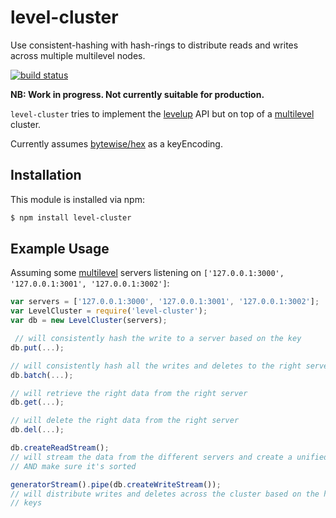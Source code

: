# level-cluster

Use consistent-hashing with hash-rings to distribute reads and writes across
multiple multilevel nodes.

[![build status](https://secure.travis-ci.org/eugeneware/level-cluster.png)](http://travis-ci.org/eugeneware/level-cluster)

**NB: Work in progress. Not currently suitable for production.**

`level-cluster` tries to implement the [levelup](https://github.com/rvagg/node-levelup) API
but on top of a [multilevel](https://github.com/juliangruber/multilevel) cluster.

Currently assumes [bytewise/hex](https://github.com/deanlandolt/bytewise) as a keyEncoding.

## Installation

This module is installed via npm:

``` bash
$ npm install level-cluster
```

## Example Usage

Assuming some [multilevel](https://github.com/juliangruber/multilevel) servers listening
on `['127.0.0.1:3000', '127.0.0.1:3001', '127.0.0.1:3002']`:

``` js
var servers = ['127.0.0.1:3000', '127.0.0.1:3001', '127.0.0.1:3002'];
var LevelCluster = require('level-cluster');
var db = new LevelCluster(servers);

 // will consistently hash the write to a server based on the key
db.put(...);

// will consistently hash all the writes and deletes to the right servers
db.batch(...);

// will retrieve the right data from the right server
db.get(...);

// will delete the right data from the right server
db.del(...);

db.createReadStream();
// will stream the data from the different servers and create a unified stream
// AND make sure it's sorted

generatorStream().pipe(db.createWriteStream());
// will distribute writes and deletes across the cluster based on the hashes of
// keys
```
